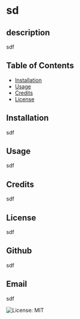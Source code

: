 # sd

## description
sdf

## Table of Contents
* [Installation](#installation)
* [Usage](#usage)
* [Credits](#credits)
* [License](#license)

## Installation
sdf

## Usage
sdf

## Credits
sdf

## License
sdf

## Github
sdf

## Email
sdf


![License: MIT](https://img.shields.io/badge/License-sdf-yellow.svg)
